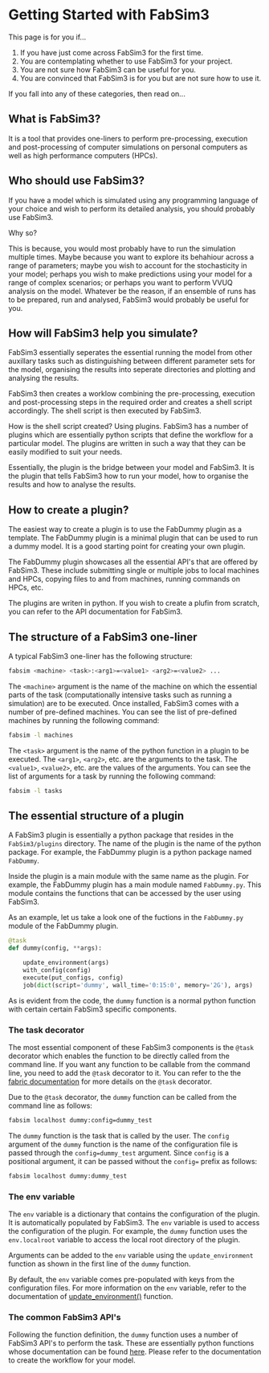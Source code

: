 # Getting Started with FabSim3

This page is for you if...

1. If you have just come across FabSim3 for the first time.
2. You are contemplating whether to use FabSim3 for your project.
3. You are not sure how FabSim3 can be useful for you.
4. You are convinced that FabSim3 is for you but are not sure how to use it.

If you fall into any of these categories, then read on...

## What is FabSim3?

It is a tool that provides one-liners to perform pre-processing, execution and post-processing of computer simulations on personal computers as well as high performance computers (HPCs).

## Who should use FabSim3?

If you have a model which is simulated using any programming language of your choice and wish to perform its detailed analysis, you should probably use FabSim3.

Why so?

This is because, you would most probably have to run the simulation multiple times. Maybe because you want to explore its behahiour across a range of parameters; maybe you wish to account for the stochasticity in your model; perhaps you wish to make predictions using your model for a range of complex scenarios; or perhaps you want to perform VVUQ analysis on the model. Whatever be the reason, if an ensemble of runs has to be prepared, run and analysed, FabSim3 would probably be useful for you.

## How will FabSim3 help you simulate?

FabSim3 essentially seperates the essential running the model from other auxillary tasks such as distinguishing between different parameter sets for the model, organising the results into seperate directories and plotting and analysing the results.

FabSim3 then creates a worklow combining the pre-processing, execution and post-processing steps in the required order and creates a shell script accordingly. The shell script is then executed by FabSim3.

How is the shell script created? Using plugins. FabSim3 has a number of plugins which are essentially python scripts that define the workflow for a particular model. The plugins are written in such a way that they can be easily modified to suit your needs.

Essentially, the plugin is the bridge between your model and FabSim3. It is the plugin that tells FabSim3 how to run your model, how to organise the results and how to analyse the results.

## How to create a plugin?

The easiest way to create a plugin is to use the FabDummy plugin as a template. The FabDummy plugin is a minimal plugin that can be used to run a dummy model. It is a good starting point for creating your own plugin.

The FabDummy plugin showcases all the essential API's that are offered by FabSim3. These include submitting single or multiple jobs to local machines and HPCs, copying files to and from machines, running commands on HPCs, etc.

The plugins are writen in python. If you wish to create a plufin from scratch, you can refer to the API documentation for FabSim3.

## The structure of a FabSim3 one-liner

A typical FabSim3 one-liner has the following structure:

```bash
fabsim <machine> <task>:<arg1>=<value1> <arg2>=<value2> ...
```

The `<machine>` argument is the name of the machine on which the essential parts of the task (computationally intensive tasks such as running a simulation) are to be executed. Once installed, FabSim3 comes with a number of pre-defined machines. You can see the list of pre-defined machines by running the following command:

```bash
fabsim -l machines
```

The `<task>` argument is the name of the python function in a plugin to be executed. The `<arg1>`, `<arg2>`, etc. are the arguments to the task. The `<value1>`, `<value2>`, etc. are the values of the arguments. You can see the list of arguments for a task by running the following command:

```bash
fabsim -l tasks
```

## The essential structure of a plugin

A FabSim3 plugin is essentially a python package that resides in the `FabSim3/plugins` directory. The name of the plugin is the name of the python package. For example, the FabDummy plugin is a python package named `FabDummy`.

Inside the plugin is a main module with the same name as the plugin. For example, the FabDummy plugin has a main module named `FabDummy.py`. This module contains the functions that can be accessed by the user using FabSim3.

As an example, let us take a look one of the fuctions in the `FabDummy.py` module of the FabDummy plugin.

```python
@task
def dummy(config, **args):

    update_environment(args)
    with_config(config)
    execute(put_configs, config)
    job(dict(script='dummy', wall_time='0:15:0', memory='2G'), args)

```

As is evident from the code, the `dummy` function is a normal python function with certain certain FabSim3 specific components. 

### The task decorator

The most essential component of these FabSim3 components is the `@task` decorator which enables the function to be directly called from the command line. If you want any function to be callable from the command line, you need to add the `@task` decorator to it. You can refer to the the [fabric documentation](https://docs.fabfile.org/en/1.12.1/usage/tasks.html#the-task-decorator) for more details on the `@task` decorator.

Due to the `@task` decorator, the `dummy` function can be called from the command line as follows:

```bash
fabsim localhost dummy:config=dummy_test
```


The `dummy` function is the task that is called by the user. The `config` argument of the `dummy` function is the name of the configuration file is passed through the `config=dummy_test` argument. Since `config` is a positional argument, it can be passed without the `config=` prefix as follows:

```bash
fabsim localhost dummy:dummy_test
```

### The env variable

The `env` variable is a dictionary that contains the configuration of the plugin. It is automatically populated by FabSim3. The `env` variable is used to access the configuration of the plugin. For example, the `dummy` function uses the `env.localroot` variable to access the local root directory of the plugin.

Arguments can be added to the `env` variable using the `update_environment` function as shown in the first line of the `dummy` function.

By default, the `env` variable comes pre-populated with keys from the configuration files. For more information on the `env` variable, refer to the documentation of [update_environment()](https://fabsim3.readthedocs.io/en/latest/APIs_for_plugin_developers/#update_environmentargs) function.


### The common FabSim3 API's

Following the function definition, the `dummy` function uses a number of FabSim3 API's to perform the task. These are essentially python functions whose documentation can be found [here](https://fabsim3.readthedocs.io/en/latest/APIs_for_plugin_developers/). Please refer to the documentation to create the workflow for your model.